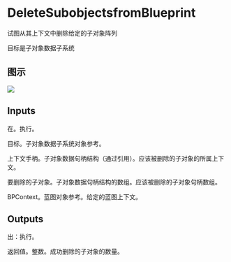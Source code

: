 # DeleteSubobjectsfromBlueprint

试图从其上下文中删除给定的子对象阵列

目标是子对象数据子系统

## 图示

![]($-20221218-21055032.png)

## Inputs

在。执行。

目标。子对象数据子系统对象参考。

上下文手柄。子对象数据句柄结构（通过引用）。应该被删除的子对象的所属上下文。

要删除的子对象。子对象数据句柄结构的数组。应该被删除的子对象句柄数组。

BPContext。蓝图对象参考。给定的蓝图上下文。  

## Outputs

出：执行。

返回值。整数。成功删除的子对象的数量。
